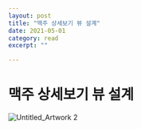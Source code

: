 ```yaml
---
layout: post
title: "맥주 상세보기 뷰 설계" 
date: 2021-05-01
category: read 
excerpt: ""

---
```


# 맥주 상세보기 뷰 설계

![Untitled_Artwork 2](https://user-images.githubusercontent.com/28949235/117140025-dc4cbf80-ade7-11eb-8daf-b7c6f665f439.png)

